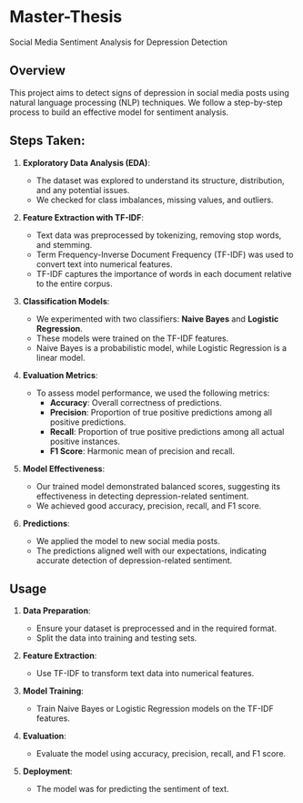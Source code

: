 # Master-Thesis
Social Media Sentiment Analysis for Depression Detection
## Overview
This project aims to detect signs of depression in social media posts using natural language processing (NLP) techniques. We follow a step-by-step process to build an effective model for sentiment analysis.

## Steps Taken:
1. **Exploratory Data Analysis (EDA)**:
   - The dataset was explored to understand its structure, distribution, and any potential issues.
   - We checked for class imbalances, missing values, and outliers.

2. **Feature Extraction with TF-IDF**:
   - Text data was preprocessed by tokenizing, removing stop words, and stemming.
   - Term Frequency-Inverse Document Frequency (TF-IDF) was used to convert text into numerical features.
   - TF-IDF captures the importance of words in each document relative to the entire corpus.

3. **Classification Models**:
   - We experimented with two classifiers: **Naive Bayes** and **Logistic Regression**.
   - These models were trained on the TF-IDF features.
   - Naive Bayes is a probabilistic model, while Logistic Regression is a linear model.

4. **Evaluation Metrics**:
   - To assess model performance, we used the following metrics:
     - **Accuracy**: Overall correctness of predictions.
     - **Precision**: Proportion of true positive predictions among all positive predictions.
     - **Recall**: Proportion of true positive predictions among all actual positive instances.
     - **F1 Score**: Harmonic mean of precision and recall.

5. **Model Effectiveness**:
   - Our trained model demonstrated balanced scores, suggesting its effectiveness in detecting depression-related sentiment.
   - We achieved good accuracy, precision, recall, and F1 score.

6. **Predictions**:
   - We applied the model to new social media posts.
   - The predictions aligned well with our expectations, indicating accurate detection of depression-related sentiment.

## Usage
1. **Data Preparation**:
   - Ensure your dataset is preprocessed and in the required format.
   - Split the data into training and testing sets.

2. **Feature Extraction**:
   - Use TF-IDF to transform text data into numerical features.

3. **Model Training**:
   - Train Naive Bayes or Logistic Regression models on the TF-IDF features.

4. **Evaluation**:
   - Evaluate the model using accuracy, precision, recall, and F1 score.

5. **Deployment**:
   - The model was for predicting the sentiment of text.
